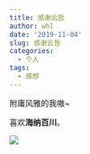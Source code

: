 ```yaml
---
title: 感谢云哲
author: whl
date: '2019-11-04'
slug: 感谢云哲
categories:
  - 个人
tags:
  - 感想
---
```


附庸风雅的我嗷~

喜欢**海纳百川**。

![](/post/2019-11-04-感谢云哲_files/TIM图片20191104132304.jpg)
